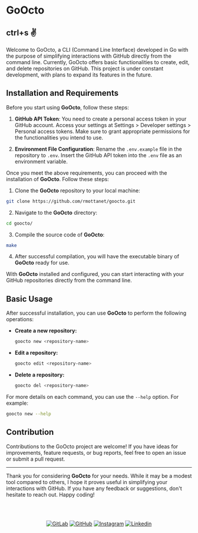 # GoOcto

## ctrl+s :v:

Welcome to GoOcto, a CLI (Command Line Interface) developed in Go with the purpose of simplifying interactions with GitHub directly from the command line. Currently, GoOcto offers basic functionalities to create, edit, and delete repositories on GitHub. This project is under constant development, with plans to expand its features in the future.


## Installation and Requirements

Before you start using **GoOcto**, follow these steps:

1. **GitHub API Token**: You need to create a personal access token in your GitHub account. Access your settings at Settings > Developer settings > Personal access tokens. Make sure to grant appropriate permissions for the functionalities you intend to use.

2. **Environment File Configuration**: Rename the `.env.example` file in the repository to `.env`. Insert the GitHub API token into the `.env` file as an environment variable.

Once you meet the above requirements, you can proceed with the installation of **GoOcto**. Follow these steps:

1. Clone the **GoOcto** repository to your local machine:

```bash
git clone https://github.com/rmottanet/goocto.git
```

2. Navigate to the **GoOcto** directory:

```bash
cd goocto/
```

3. Compile the source code of **GoOcto**:

```bash
make
```

4. After successful compilation, you will have the executable binary of **GoOcto** ready for use.

With **GoOcto** installed and configured, you can start interacting with your GitHub repositories directly from the command line.


## Basic Usage

After successful installation, you can use **GoOcto** to perform the following operations:

- **Create a new repository:**
  ```bash
  goocto new <repository-name>
  ```
  
- **Edit a repository:**
  ```bash
  goocto edit <repository-name>
  ```
  
- **Delete a repository:**
  ```bash
  goocto del <repository-name>
  ```

For more details on each command, you can use the `--help` option. For example:

```bash
goocto new --help
```

## Contribution

Contributions to the GoOcto project are welcome! If you have ideas for improvements, feature requests, or bug reports, feel free to open an issue or submit a pull request.

---

Thank you for considering **GoOcto** for your needs. While it may be a modest tool compared to others, I hope it proves useful in simplifying your interactions with GitHub. If you have any feedback or suggestions, don't hesitate to reach out. Happy coding!

<br />
<br />
<p align="center">
<a href="https://gitlab.com/rmottanet"><img src="https://img.shields.io/badge/Gitlab--_.svg?style=social&logo=gitlab" alt="GitLab"></a>
<a href="https://github.com/rmottanet"><img src="https://img.shields.io/badge/Github--_.svg?style=social&logo=github" alt="GitHub"></a>
<a href="https://instagram.com/rmottanet/"><img src="https://img.shields.io/badge/Instagram--_.svg?style=social&logo=instagram" alt="Instagram"></a>
<a href="https://www.linkedin.com/in/rmottanet/"><img src="https://img.shields.io/badge/Linkedin--_.svg?style=social&logo=linkedin" alt="Linkedin"></a>
</p>
<br />
